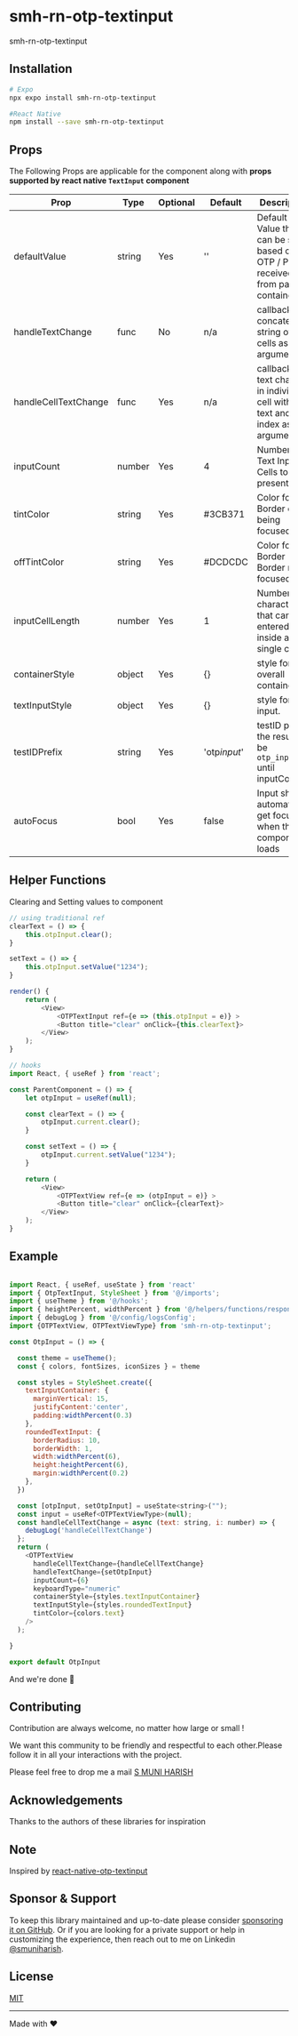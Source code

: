 # smh-rn-otp-textinput

smh-rn-otp-textinput

## Installation
```sh
# Expo
npx expo install smh-rn-otp-textinput

#React Native
npm install --save smh-rn-otp-textinput
```

## Props

The Following Props are applicable for the component along with **props supported by react native `TextInput` component**

| Prop                 | Type   | Optional | Default      | Description                                                                            |
| -------------------- | ------ | -------- | ------------ | -------------------------------------------------------------------------------------- |
| defaultValue         | string | Yes      | ''           | Default Value that can be set based on OTP / Pin received from parent container.       |
| handleTextChange     | func   | No       | n/a          | callback with concated string of all cells as argument.                                |
| handleCellTextChange | func   | Yes      | n/a          | callback for text change in individual cell with cell text and cell index as arguments |
| inputCount           | number | Yes      | 4            | Number of Text Input Cells to be present.                                              |
| tintColor            | string | Yes      | #3CB371      | Color for Cell Border on being focused.                                                |
| offTintColor         | string | Yes      | #DCDCDC      | Color for Cell Border Border not focused.                                              |
| inputCellLength      | number | Yes      | 1            | Number of character that can be entered inside a single cell.                          |
| containerStyle       | object | Yes      | {}           | style for overall container.                                                           |
| textInputStyle       | object | Yes      | {}           | style for text input.                                                                  |
| testIDPrefix         | string | Yes      | 'otp*input*' | testID prefix, the result will be `otp_input_0` until inputCount                       |
| autoFocus            | bool   | Yes      | false        | Input should automatically get focus when the components loads                         |

## Helper Functions
Clearing and Setting values to component

```js
// using traditional ref
clearText = () => {
    this.otpInput.clear();
}

setText = () => {
    this.otpInput.setValue("1234");
}

render() {
    return (
        <View>
            <OTPTextInput ref={e => (this.otpInput = e)} >
            <Button title="clear" onClick={this.clearText}>
        </View>
    );
}


```


```js
// hooks
import React, { useRef } from 'react';

const ParentComponent = () => {
    let otpInput = useRef(null);

    const clearText = () => {
        otpInput.current.clear();
    }

    const setText = () => {
        otpInput.current.setValue("1234");
    }

    return (
        <View>
            <OTPTextView ref={e => (otpInput = e)} >
            <Button title="clear" onClick={clearText}>
        </View>
    );
}

```

## Example

```js

import React, { useRef, useState } from 'react'
import { OtpTextInput, StyleSheet } from '@/imports';
import { useTheme } from '@/hooks';
import { heightPercent, widthPercent } from '@/helpers/functions/responsive';
import { debugLog } from '@/config/logsConfig';
import {OTPTextView, OTPTextViewType} from 'smh-rn-otp-textinput';

const OtpInput = () => {

  const theme = useTheme();
  const { colors, fontSizes, iconSizes } = theme

  const styles = StyleSheet.create({
    textInputContainer: {
      marginVertical: 15,
      justifyContent:'center',
      padding:widthPercent(0.3)
    },
    roundedTextInput: {
      borderRadius: 10,
      borderWidth: 1,
      width:widthPercent(6),
      height:heightPercent(6),
      margin:widthPercent(0.2)
    },
  })

  const [otpInput, setOtpInput] = useState<string>("");
  const input = useRef<OTPTextViewType>(null);
  const handleCellTextChange = async (text: string, i: number) => {
    debugLog('handleCellTextChange')
  };
  return (
    <OTPTextView
      handleCellTextChange={handleCellTextChange}
      handleTextChange={setOtpInput}
      inputCount={6}
      keyboardType="numeric"
      containerStyle={styles.textInputContainer}
      textInputStyle={styles.roundedTextInput}
      tintColor={colors.text}
    />
  );

}

export default OtpInput

```

And we're done 🎉
## Contributing

Contribution are always welcome, no matter how large or small !

We want this community to be friendly and respectful to each other.Please follow it in all your interactions with the project.

Please feel free to drop me a mail [S MUNI HARISH](mailto:samamuniharish@gmail.com?subject=[GitHub])

## Acknowledgements

Thanks to the authors of these libraries for inspiration

## Note

Inspired by [react-native-otp-textinput](https://github.com/naveenvignesh5/react-native-otp-textinput#readme)

## Sponsor & Support

To keep this library maintained and up-to-date please consider [sponsoring it on GitHub](https://github.com/sponsors/smuniharish). Or if you are looking for a private support or help in customizing the experience, then reach out to me on Linkedin [@smuniharish](https://www.linkedin.com/in/smuniharish).

## License

[MIT](./LICENSE)

---

Made with ❤️
